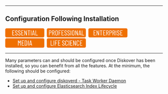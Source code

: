 <p id="config_after_install"></p>

___
## Configuration Following Installation

<img src="images/button_edition_essential.png" width="125">&nbsp;&nbsp;<img src="images/button_edition_professional.png" width="125">&nbsp;&nbsp;<img src="images/button_edition_enterprise.png" width="125">&nbsp;&nbsp;<img src="images/button_edition_media.png" width="125">&nbsp;&nbsp;<img src="images/button_edition_life_science.png" width="125">
___

Many parameters can and should be configured once Diskover has been installed, so you can benefit from all the features. At the minimum, the following should be configured:

- [Set up and configure diskoverd - Task Worker Daemon](https://docs.diskoverdata.com/diskover_installation_guide/#setting-up-diskover-task-worker-daemon)
- [Set up and configure Elasticsearch Index Lifecycle](https://docs.diskoverdata.com/diskover_configuration_and_administration_guide/#elasticsearch-index-management)
